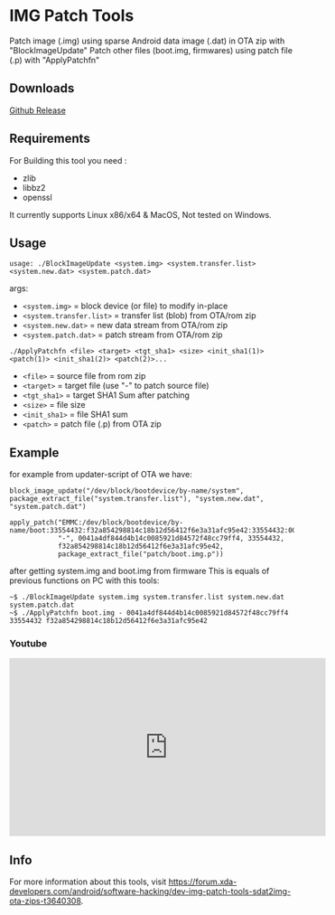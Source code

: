 # IMG Patch Tools
Patch image (.img) using sparse Android data image (.dat) in OTA zip with "BlockImageUpdate"
Patch other files (boot.img, firmwares) using patch file (.p) with "ApplyPatchfn"


## Downloads
[Github Release](https://github.com/erfanoabdi/imgpatchtools/releases)


## Requirements
For Building this tool you need :

* zlib
* libbz2
* openssl

It currently supports Linux x86/x64 & MacOS, Not tested on Windows.


## Usage
```
usage: ./BlockImageUpdate <system.img> <system.transfer.list> <system.new.dat> <system.patch.dat>
```
args:
- `<system.img>` = block device (or file) to modify in-place
- `<system.transfer.list>` = transfer list (blob) from OTA/rom zip
- `<system.new.dat>` = new data stream from OTA/rom zip
- `<system.patch.dat>` = patch stream from OTA/rom zip

```
./ApplyPatchfn <file> <target> <tgt_sha1> <size> <init_sha1(1)> <patch(1)> <init_sha1(2)> <patch(2)>...
```
- `<file>` = source file from rom zip
- `<target>` = target file (use "-" to patch source file)
- `<tgt_sha1>` = target SHA1 Sum after patching
- `<size>` = file size
- `<init_sha1>` = file SHA1 sum
- `<patch>` = patch file (.p) from OTA zip


## Example
for example from updater-script of OTA we have:
```
block_image_update("/dev/block/bootdevice/by-name/system", package_extract_file("system.transfer.list"), "system.new.dat", "system.patch.dat")

apply_patch("EMMC:/dev/block/bootdevice/by-name/boot:33554432:f32a854298814c18b12d56412f6e3a31afc95e42:33554432:0041a4df844d4b14c0085921d84572f48cc79ff4",
            "-", 0041a4df844d4b14c0085921d84572f48cc79ff4, 33554432,
            f32a854298814c18b12d56412f6e3a31afc95e42,
            package_extract_file("patch/boot.img.p"))
```
after getting system.img and boot.img from firmware
This is equals of previous functions on PC with this tools:
```
~$ ./BlockImageUpdate system.img system.transfer.list system.new.dat system.patch.dat
~$ ./ApplyPatchfn boot.img - 0041a4df844d4b14c0085921d84572f48cc79ff4 33554432 f32a854298814c18b12d56412f6e3a31afc95e42
```


### Youtube
<iframe width="560" height="315" src="https://www.youtube.com/embed/GjPoPe7IgHg" frameborder="0" allowfullscreen></iframe>


## Info
For more information about this tools, visit https://forum.xda-developers.com/android/software-hacking/dev-img-patch-tools-sdat2img-ota-zips-t3640308.
